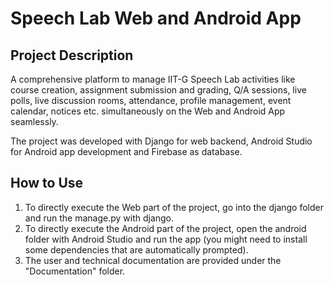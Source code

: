 # Speech Lab Web and Android App

## Project Description
A comprehensive platform to manage IIT-G Speech Lab activities like course creation, assignment submission and grading, Q/A sessions, live polls, live discussion rooms, attendance, profile management, event calendar, notices etc. simultaneously on the Web and Android App seamlessly.

The project was developed with Django for web backend, Android Studio for Android app development and Firebase as database.

## How to Use
1. To directly execute the Web part of the project, go into the django folder and run the manage.py with django.
2. To directly execute the Android part of the project, open the android folder with Android Studio and run the app (you might need to install some dependencies that are automatically prompted).
3. The user and technical documentation are provided under the "Documentation" folder.
